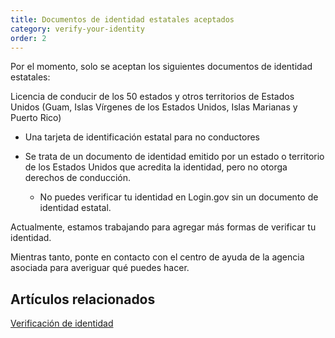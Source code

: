 ```yaml
---
title: Documentos de identidad estatales aceptados
category: verify-your-identity
order: 2
---
```

Por el momento, solo se aceptan los siguientes documentos de identidad estatales:

Licencia de conducir de los 50 estados y otros territorios de Estados Unidos (Guam, Islas Vírgenes de los Estados Unidos, Islas Marianas y Puerto Rico)

* Una tarjeta de identificación estatal para no conductores
* Se trata de un documento de identidad emitido por un estado o territorio de los Estados Unidos que acredita la identidad, pero no otorga derechos de conducción.

  * No puedes verificar tu identidad en Login.gov sin un documento de identidad estatal.

Actualmente, estamos trabajando para agregar más formas de verificar tu identidad.

Mientras tanto, ponte en contacto con el centro de ayuda de la agencia asociada para averiguar qué puedes hacer.

## Artículos relacionados

[Verificación de identidad](https://login.gov/es/help/verify-your-identity/overview/)